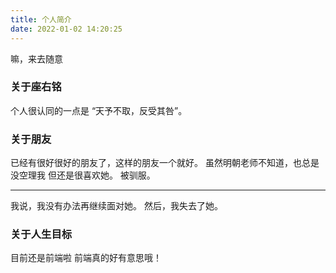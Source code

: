 ```yaml
---
title: 个人简介
date: 2022-01-02 14:20:25
---
```


嘛，来去随意

### 关于座右铭

个人很认同的一点是 “天予不取，反受其咎”。

### 关于朋友

已经有很好很好的朋友了，这样的朋友一个就好。
虽然明朝老师不知道，也总是没空理我
但还是很喜欢她。
被驯服。

---

我说，我没有办法再继续面对她。
然后，我失去了她。

### 关于人生目标

目前还是前端啦
前端真的好有意思哦！
